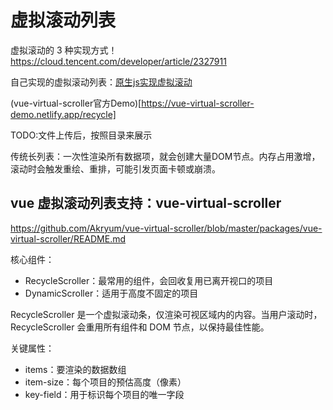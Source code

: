 # 虚拟滚动列表

虚拟滚动的 3 种实现方式！
https://cloud.tencent.com/developer/article/2327911

自己实现的虚拟滚动列表：[原生js实现虚拟滚动](./0.1.0__原生js实现虚拟滚动.html)

(vue-virtual-scroller官方Demo)[https://vue-virtual-scroller-demo.netlify.app/recycle]

TODO:文件上传后，按照目录来展示

传统长列表：一次性渲染所有数据项，就会创建大量DOM节点。内存占用激增，滚动时会触发重绘、重排，可能引发页面卡顿或崩溃。


## vue 虚拟滚动列表支持：vue-virtual-scroller
https://github.com/Akryum/vue-virtual-scroller/blob/master/packages/vue-virtual-scroller/README.md

核心组件：
* RecycleScroller：最常用的组件，会回收复用已离开视口的项目
* DynamicScroller：适用于高度不固定的项目


RecycleScroller 是一个虚拟滚动条，仅渲染可视区域内的内容。当用户滚动时，RecycleScroller 会重用所有组件和 DOM 节点，以保持最佳性能。
    
关键属性：
* items：要渲染的数据数组
* item-size：每个项目的预估高度（像素）
* key-field：用于标识每个项目的唯一字段